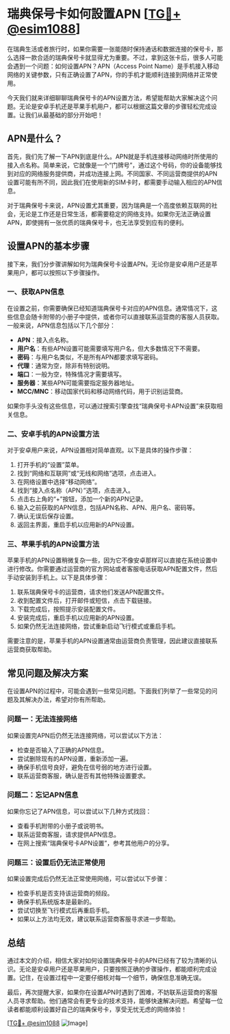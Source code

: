 # 瑞典保号卡如何設置APN [[TG💪+ @esim1088](https://t.me/s/esim1088)]

在瑞典生活或者旅行时，如果你需要一张能随时保持通话和数据连接的保号卡，那么选择一款合适的瑞典保号卡就显得尤为重要。不过，拿到这张卡后，很多人可能会遇到一个问题：如何设置APN？APN（Access Point Name）是手机接入移动网络的关键参数，只有正确设置了APN，你的手机才能顺利连接到网络并正常使用。

今天我们就来详细聊聊瑞典保号卡的APN设置方法，希望能帮助大家解决这个问题。无论是安卓手机还是苹果手机用户，都可以根据这篇文章的步骤轻松完成设置。让我们从最基础的部分开始吧！

## APN是什么？

首先，我们先了解一下APN到底是什么。APN就是手机连接移动网络时所使用的接入点名称。简单来说，它就像是一个“门牌号”，通过这个号码，你的设备能够找到对应的网络服务提供商，并成功连接上网。不同国家、不同运营商提供的APN设置可能有所不同，因此我们在使用新的SIM卡时，都需要手动输入相应的APN信息。

对于瑞典保号卡来说，APN设置尤其重要，因为瑞典是一个高度依赖互联网的社会，无论是工作还是日常生活，都需要稳定的网络支持。如果你无法正确设置APN，即使拥有一张优质的瑞典保号卡，也无法享受到应有的便利。

## 设置APN的基本步骤

接下来，我们分步骤讲解如何为瑞典保号卡设置APN。无论你是安卓用户还是苹果用户，都可以按照以下步骤操作。

### 一、获取APN信息

在设置之前，你需要确保已经知道瑞典保号卡对应的APN信息。通常情况下，这些信息会随卡附带的小册子中提供，或者你可以直接联系运营商的客服人员获取。一般来说，APN信息包括以下几个部分：

- **APN**：接入点名称。
- **用户名**：有些APN设置可能需要填写用户名，但大多数情况下不需要。
- **密码**：与用户名类似，不是所有APN都要求填写密码。
- **代理**：通常为空，除非有特别说明。
- **端口**：一般为空，特殊情况才需要填写。
- **服务器**：某些APN可能需要指定服务器地址。
- **MCC/MNC**：移动国家代码和移动网络代码，用于识别运营商。

如果你手头没有这些信息，可以通过搜索引擎查找“瑞典保号卡APN设置”来获取相关信息。

### 二、安卓手机的APN设置方法

对于安卓用户来说，APN设置相对简单直观。以下是具体的操作步骤：

1. 打开手机的“设置”菜单。
2. 找到“网络和互联网”或“无线和网络”选项，点击进入。
3. 在网络设置中选择“移动网络”。
4. 找到“接入点名称（APN）”选项，点击进入。
5. 点击右上角的“+”按钮，添加一个新的APN记录。
6. 输入之前获取的APN信息，包括APN名称、APN、用户名、密码等。
7. 确认无误后保存设置。
8. 返回主界面，重启手机以应用新的APN设置。

### 三、苹果手机的APN设置方法

苹果手机的APN设置稍微复杂一些，因为它不像安卓那样可以直接在系统设置中进行修改。你需要通过运营商的官方网站或者客服电话获取APN配置文件，然后手动安装到手机上。以下是具体步骤：

1. 联系瑞典保号卡的运营商，请求他们发送APN配置文件。
2. 收到配置文件后，打开邮件或短信，点击下载链接。
3. 下载完成后，按照提示安装配置文件。
4. 安装完成后，重启手机以应用新的APN设置。
5. 如果仍然无法连接网络，尝试重新启动飞行模式或重启手机。

需要注意的是，苹果手机的APN设置通常由运营商负责管理，因此建议直接联系运营商获取帮助。

## 常见问题及解决方案

在设置APN的过程中，可能会遇到一些常见问题。下面我们列举了一些常见的问题及其解决办法，希望对你有所帮助。

### 问题一：无法连接网络

如果设置完APN后仍然无法连接网络，可以尝试以下方法：

- 检查是否输入了正确的APN信息。
- 尝试删除现有的APN设置，重新添加一遍。
- 确保手机信号良好，避免在信号弱的地方进行设置。
- 联系运营商客服，确认是否有其他特殊设置要求。

### 问题二：忘记APN信息

如果你忘记了APN信息，可以尝试以下几种方式找回：

- 查看手机附带的小册子或说明书。
- 联系运营商客服，请求提供APN信息。
- 在网上搜索“瑞典保号卡APN设置”，参考其他用户的分享。

### 问题三：设置后仍无法正常使用

如果设置完成后仍然无法正常使用网络，可以尝试以下步骤：

- 检查手机是否支持该运营商的频段。
- 确保手机系统版本是最新的。
- 尝试切换至飞行模式后再重启手机。
- 如果以上方法均无效，建议联系运营商客服寻求进一步帮助。

## 总结

通过本文的介绍，相信大家对如何设置瑞典保号卡的APN已经有了较为清晰的认识。无论是安卓用户还是苹果用户，只要按照正确的步骤操作，都能顺利完成设置。记住，在设置过程中一定要仔细核对每一个细节，确保信息准确无误。

最后，再次提醒大家，如果你在设置APN时遇到了困难，不妨联系运营商的客服人员寻求帮助。他们通常会有更专业的技术支持，能够快速解决问题。希望每一位读者都能顺利设置好自己的瑞典保号卡，享受无忧无虑的网络体验！

[[TG💪+ @esim1088](https://t.me/s/esim1088) ![Image](https://i.postimg.cc/4NQfJmqS/Snipaste-2025-05-13-00-14-12.png)]